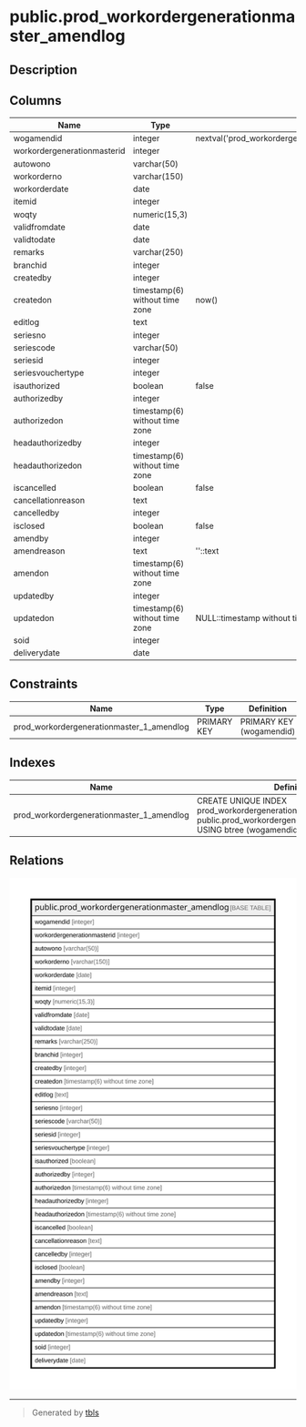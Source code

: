 # public.prod_workordergenerationmaster_amendlog

## Description

## Columns

| Name | Type | Default | Nullable | Children | Parents | Comment |
| ---- | ---- | ------- | -------- | -------- | ------- | ------- |
| wogamendid | integer | nextval('prod_workordergenerationmaster_amendlog_wogamendid_seq'::regclass) | false |  |  |  |
| workordergenerationmasterid | integer |  | true |  |  |  |
| autowono | varchar(50) |  | true |  |  |  |
| workorderno | varchar(150) |  | true |  |  |  |
| workorderdate | date |  | true |  |  |  |
| itemid | integer |  | true |  |  |  |
| woqty | numeric(15,3) |  | true |  |  |  |
| validfromdate | date |  | true |  |  |  |
| validtodate | date |  | true |  |  |  |
| remarks | varchar(250) |  | true |  |  |  |
| branchid | integer |  | true |  |  |  |
| createdby | integer |  | true |  |  |  |
| createdon | timestamp(6) without time zone | now() | true |  |  |  |
| editlog | text |  | true |  |  |  |
| seriesno | integer |  | true |  |  |  |
| seriescode | varchar(50) |  | true |  |  |  |
| seriesid | integer |  | true |  |  |  |
| seriesvouchertype | integer |  | true |  |  |  |
| isauthorized | boolean | false | true |  |  |  |
| authorizedby | integer |  | true |  |  |  |
| authorizedon | timestamp(6) without time zone |  | true |  |  |  |
| headauthorizedby | integer |  | true |  |  |  |
| headauthorizedon | timestamp(6) without time zone |  | true |  |  |  |
| iscancelled | boolean | false | false |  |  |  |
| cancellationreason | text |  | true |  |  |  |
| cancelledby | integer |  | true |  |  |  |
| isclosed | boolean | false | false |  |  |  |
| amendby | integer |  | true |  |  |  |
| amendreason | text | ''::text | true |  |  |  |
| amendon | timestamp(6) without time zone |  | true |  |  |  |
| updatedby | integer |  | true |  |  |  |
| updatedon | timestamp(6) without time zone | NULL::timestamp without time zone | true |  |  |  |
| soid | integer |  | true |  |  |  |
| deliverydate | date |  | true |  |  |  |

## Constraints

| Name | Type | Definition |
| ---- | ---- | ---------- |
| prod_workordergenerationmaster_1_amendlog | PRIMARY KEY | PRIMARY KEY (wogamendid) |

## Indexes

| Name | Definition |
| ---- | ---------- |
| prod_workordergenerationmaster_1_amendlog | CREATE UNIQUE INDEX prod_workordergenerationmaster_1_amendlog ON public.prod_workordergenerationmaster_amendlog USING btree (wogamendid) |

## Relations

![er](public.prod_workordergenerationmaster_amendlog.svg)

---

> Generated by [tbls](https://github.com/k1LoW/tbls)
